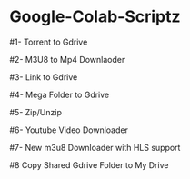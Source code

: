 # Google-Colab-Scriptz

#1- Torrent to Gdrive

#2- M3U8 to Mp4 Downlaoder

#3- Link to Gdrive

#4- Mega Folder to Gdrive

#5- Zip/Unzip

#6- Youtube Video Downloader

#7- New m3u8 Downloader with HLS support

#8 Copy Shared Gdrive Folder to My Drive
